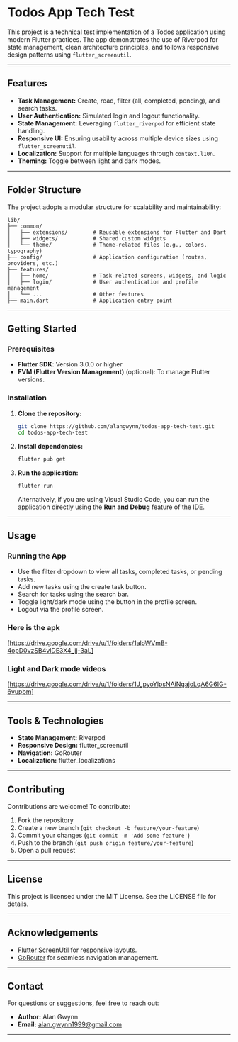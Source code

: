 # Todos App Tech Test

This project is a technical test implementation of a Todos application using modern Flutter practices. The app demonstrates the use of Riverpod for state management, clean architecture principles, and follows responsive design patterns using `flutter_screenutil`.

---

## Features

- **Task Management:** Create, read, filter (all, completed, pending), and search tasks.
- **User Authentication:** Simulated login and logout functionality.
- **State Management:** Leveraging `flutter_riverpod` for efficient state handling.
- **Responsive UI:** Ensuring usability across multiple device sizes using `flutter_screenutil`.
- **Localization:** Support for multiple languages through `context.l10n`.
- **Theming:** Toggle between light and dark modes.

---

## Folder Structure

The project adopts a modular structure for scalability and maintainability:

```
lib/
├── common/
│   ├── extensions/        # Reusable extensions for Flutter and Dart
│   ├── widgets/           # Shared custom widgets
│   └── theme/             # Theme-related files (e.g., colors, typography)
├── config/                # Application configuration (routes, providers, etc.)
├── features/
│   ├── home/              # Task-related screens, widgets, and logic
│   ├── login/             # User authentication and profile management
│   └── ...                # Other features
├── main.dart              # Application entry point
```

---

## Getting Started

### Prerequisites

- **Flutter SDK**: Version 3.0.0 or higher
- **FVM (Flutter Version Management)** (optional): To manage Flutter versions.

### Installation

1. **Clone the repository:**
   ```bash
   git clone https://github.com/alangwynn/todos-app-tech-test.git
   cd todos-app-tech-test
   ```

2. **Install dependencies:**
   ```bash
   flutter pub get
   ```

3. **Run the application:**
   ```bash
   flutter run
   ```

   Alternatively, if you are using Visual Studio Code, you can run the application directly using the **Run and Debug** feature of the IDE.

---

## Usage

### Running the App
- Use the filter dropdown to view all tasks, completed tasks, or pending tasks.
- Add new tasks using the create task button.
- Search for tasks using the search bar.
- Toggle light/dark mode using the button in the profile screen.
- Logout via the profile screen.

### Here is the apk
[https://drive.google.com/drive/u/1/folders/1aloWVmB-4opD0vzSB4vlDE3X4_jj-3aL]

### Light and Dark mode videos
[https://drive.google.com/drive/u/1/folders/1J_pyoYlpsNAiNgajoLqA6G6IG-6vupbm]

---

## Tools & Technologies

- **State Management:** Riverpod
- **Responsive Design:** flutter_screenutil
- **Navigation:** GoRouter
- **Localization:** flutter_localizations

---

## Contributing

Contributions are welcome! To contribute:
1. Fork the repository
2. Create a new branch (`git checkout -b feature/your-feature`)
3. Commit your changes (`git commit -m 'Add some feature'`)
4. Push to the branch (`git push origin feature/your-feature`)
5. Open a pull request

---

## License

This project is licensed under the MIT License. See the LICENSE file for details.

---

## Acknowledgements

- [Flutter ScreenUtil](https://pub.dev/packages/flutter_screenutil) for responsive layouts.
- [GoRouter](https://pub.dev/packages/go_router) for seamless navigation management.

---

## Contact

For questions or suggestions, feel free to reach out:

- **Author:** Alan Gwynn
- **Email:** alan.gwynn1999@gmail.com

---

